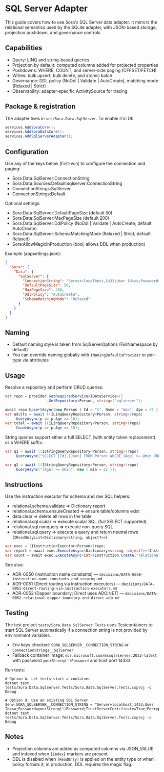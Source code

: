 # SQL Server Adapter

This guide covers how to use Sora's SQL Server data adapter. It mirrors the relational semantics used by the SQLite adapter, with JSON-based storage, projection pushdown, and governance controls.

## Capabilities

- Query: LINQ and string-based queries
- Projection by default: computed columns added for projected properties
- Pushdowns: WHERE, COUNT, and server-side paging (OFFSET/FETCH)
- Writes: bulk upsert, bulk delete, and atomic batch
- Governance: DDL policy (NoDdl | Validate | AutoCreate), matching mode (Relaxed | Strict)
- Observability: adapter-specific ActivitySource for tracing

## Package & registration

The adapter lives in `src/Sora.Data.SqlServer`. To enable it in DI:

```csharp
services.AddSoraCore();
services.AddSoraDataCore();
services.AddSqlServerAdapter();
```

## Configuration

Use any of the keys below (first-win) to configure the connection and paging:

- Sora:Data:SqlServer:ConnectionString
- Sora:Data:Sources:Default:sqlserver:ConnectionString
- ConnectionStrings:SqlServer
- ConnectionStrings:Default

Optional settings:

- Sora:Data:SqlServer:DefaultPageSize (default 50)
- Sora:Data:SqlServer:MaxPageSize (default 200)
- Sora:Data:SqlServer:DdlPolicy (NoDdl | Validate | AutoCreate; default AutoCreate)
- Sora:Data:SqlServer:SchemaMatchingMode (Relaxed | Strict; default Relaxed)
- Sora:AllowMagicInProduction (bool; allows DDL when production)

Example (appsettings.json):

```json
{
  "Sora": {
    "Data": {
      "SqlServer": {
        "ConnectionString": "Server=localhost,1433;User Id=sa;Password=yourStrong(!)Password;TrustServerCertificate=True;Encrypt=False",
        "DefaultPageSize": 50,
        "MaxPageSize": 200,
        "DdlPolicy": "AutoCreate",
        "SchemaMatchingMode": "Relaxed"
      }
    }
  }
}
```

## Naming

- Default naming style is taken from SqlServerOptions (FullNamespace by default)
- You can override naming globally with `INamingDefaultsProvider` or per-type via attributes

## Usage

Resolve a repository and perform CRUD queries:

```csharp
var repo = provider.GetRequiredService<IDataService>()
                   .GetRepository<Person, string>("sqlserver");

await repo.UpsertAsync(new Person { Id = "1", Name = "Ada", Age = 37 });
var adults = await ((ILinqQueryRepository<Person, string>)repo)
    .QueryAsync(p => p.Age >= 18);
var total = await ((ILinqQueryRepository<Person, string>)repo)
    .CountAsync(p => p.Age >= 18);
```

String queries support either a full SELECT (with entity token replacement) or a WHERE suffix:

```csharp
var q1 = await ((IStringQueryRepository<Person, string>)repo)
    .QueryAsync("SELECT [Id],[Json] FROM Person WHERE [Age] >= @min ORDER BY [Id]", new { min = 21 });

var q2 = await ((IStringQueryRepository<Person, string>)repo)
    .QueryAsync("[Age] >= @min", new { min = 21 });
```

## Instructions

Use the instruction executor for schema and raw SQL helpers:

- relational.schema.validate => Dictionary report
- relational.schema.ensureCreated => ensure table/columns exist
- data.clear => delete all rows in the table
- relational.sql.scalar => execute scalar SQL (full SELECT supported)
- relational.sql.nonquery => execute non-query SQL
- relational.sql.query => execute a query and return neutral rows (`IReadOnlyList<Dictionary<string, object?>>`)

```csharp
var exec = (IInstructionExecutor<Person>)repo;
var report = await exec.ExecuteAsync<Dictionary<string, object?>>(Instruction.Create("relational.schema.validate"));
var count = await exec.ExecuteAsync<int>(Instruction.Create("relational.sql.scalar", new { Sql = "SELECT COUNT(1) FROM Person" }));
```

See also:

- ADR-0050 (instruction name constants) — `decisions/DATA-0050-instruction-name-constants-and-scoping.md`
- ADR-0051 (Direct routing via instruction executors) — `decisions/DATA-0051-direct-routing-via-instruction-executors.md`
- ADR-0052 (Dapper boundary; Direct uses ADO.NET) — `decisions/DATA-0052-relational-dapper-boundary-and-direct-ado.md`

## Testing

The test project `tests/Sora.Data.SqlServer.Tests` uses Testcontainers to start SQL Server automatically if a connection string is not provided by environment variables.

- Env keys checked: `SORA_SQLSERVER__CONNECTION_STRING` or `ConnectionStrings__SqlServer`
- Fallback container image: `mcr.microsoft.com/mssql/server:2022-latest` with password `yourStrong(!)Password` and host port 14333

Run tests:

```pwsh
# Option A: Let tests start a container
dotnet test tests/Sora.Data.SqlServer.Tests/Sora.Data.SqlServer.Tests.csproj -c Debug

# Option B: Use an existing SQL Server
$env:SORA_SQLSERVER__CONNECTION_STRING = "Server=localhost,1433;User Id=sa;Password=yourStrong(!)Password;TrustServerCertificate=True;Encrypt=False"
dotnet test tests/Sora.Data.SqlServer.Tests/Sora.Data.SqlServer.Tests.csproj -c Debug
```

## Notes

- Projection columns are added as computed columns via JSON_VALUE and indexed when `[Index]` markers are present.
- DDL is disabled when `[ReadOnly]` is applied on the entity type or when policy forbids it; in production, DDL requires the magic flag.
